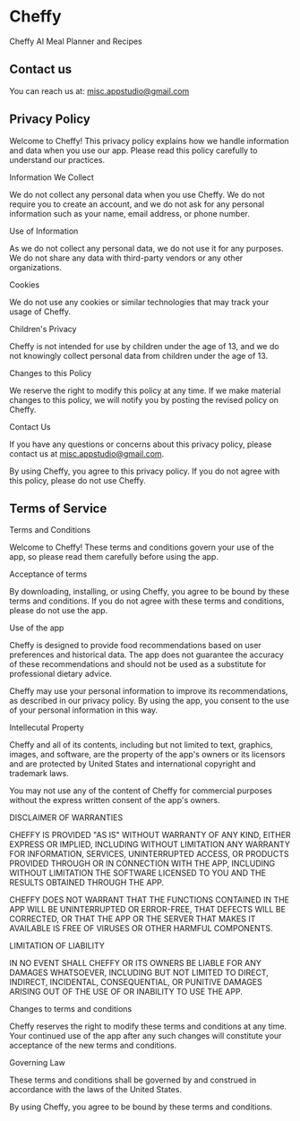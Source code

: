# Cheffy 
Cheffy AI Meal Planner and Recipes


## Contact us
You can reach us at: misc.appstudio@gmail.com

## Privacy Policy

Welcome to Cheffy! This privacy policy explains how we handle information and data when you use our app. Please read this policy carefully to understand our practices.

Information We Collect

We do not collect any personal data when you use Cheffy. We do not require you to create an account, and we do not ask for any personal information such as your name, email address, or phone number.

Use of Information

As we do not collect any personal data, we do not use it for any purposes. We do not share any data with third-party vendors or any other organizations.

Cookies

We do not use any cookies or similar technologies that may track your usage of Cheffy.

Children's Privacy

Cheffy is not intended for use by children under the age of 13, and we do not knowingly collect personal data from children under the age of 13.

Changes to this Policy

We reserve the right to modify this policy at any time. If we make material changes to this policy, we will notify you by posting the revised policy on Cheffy.

Contact Us

If you have any questions or concerns about this privacy policy, please contact us at misc.appstudio@gmail.com.

By using Cheffy, you agree to this privacy policy. If you do not agree with this policy, please do not use Cheffy.

## Terms of Service

Terms and Conditions

Welcome to Cheffy! These terms and conditions govern your use of the app, so please read them carefully before using the app.

Acceptance of terms

By downloading, installing, or using Cheffy, you agree to be bound by these terms and conditions. If you do not agree with these terms and conditions, please do not use the app.

Use of the app

Cheffy is designed to provide food recommendations based on user preferences and historical data. The app does not guarantee the accuracy of these recommendations and should not be used as a substitute for professional dietary advice.

Cheffy may use your personal information to improve its recommendations, as described in our privacy policy. By using the app, you consent to the use of your personal information in this way.

Intellecutal Property 

Cheffy and all of its contents, including but not limited to text, graphics, images, and software, are the property of the app's owners or its licensors and are protected by United States and international copyright and trademark laws.

You may not use any of the content of Cheffy for commercial purposes without the express written consent of the app's owners.

DISCLAIMER OF WARRANTIES

CHEFFY IS PROVIDED "AS IS" WITHOUT WARRANTY OF ANY KIND, EITHER EXPRESS OR IMPLIED, INCLUDING WITHOUT LIMITATION ANY WARRANTY FOR INFORMATION, SERVICES, UNINTERRUPTED ACCESS, OR PRODUCTS PROVIDED THROUGH OR IN CONNECTION WITH THE APP, INCLUDING WITHOUT LIMITATION THE SOFTWARE LICENSED TO YOU AND THE RESULTS OBTAINED THROUGH THE APP.

CHEFFY DOES NOT WARRANT THAT THE FUNCTIONS CONTAINED IN THE APP WILL BE UNINTERRUPTED OR ERROR-FREE, THAT DEFECTS WILL BE CORRECTED, OR THAT THE APP OR THE SERVER THAT MAKES IT AVAILABLE IS FREE OF VIRUSES OR OTHER HARMFUL COMPONENTS.

LIMITATION OF LIABILITY 

IN NO EVENT SHALL CHEFFY OR ITS OWNERS BE LIABLE FOR ANY DAMAGES WHATSOEVER, INCLUDING BUT NOT LIMITED TO DIRECT, INDIRECT, INCIDENTAL, CONSEQUENTIAL, OR PUNITIVE DAMAGES ARISING OUT OF THE USE OF OR INABILITY TO USE THE APP.

Changes to terms and conditions

Cheffy reserves the right to modify these terms and conditions at any time. Your continued use of the app after any such changes will constitute your acceptance of the new terms and conditions.

Governing Law

These terms and conditions shall be governed by and construed in accordance with the laws of the United States.

By using Cheffy, you agree to be bound by these terms and conditions.

